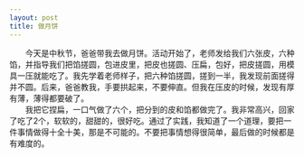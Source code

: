```yaml
---
layout: post
title: 做月饼
---
```



　　今天是中秋节，爸爸带我去做月饼。活动开始了，老师发给我们六张皮，六种馅，并指导我们把馅搓圆，包进皮里，把皮也搓圆、压扁，包好，把皮搓圆，用模具一压就能吃了。我先学着老师样子，把六种馅搓圆，搓到一半，我发现前面搓得并不圆。后来，爸爸教我，手要拱起来，不要伸直。但我在压皮的时候，发现有厚有薄，薄得都要破了。    
　　我把它捏扁，一口气做了六个，把分到的皮和馅都做完了。我非常高兴，回家了吃了2个，软软的，甜甜的，很好吃。通过了实践，我知道了一个道理，要把一件事情做得十全十美，那是不可能的。不要把事情想得很简单，最后做的时候都是有难度的。    

